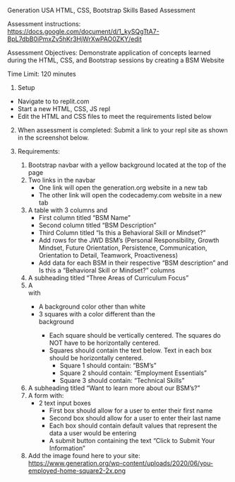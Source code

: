 Generation USA HTML, CSS, Bootstrap Skills Based Assessment

Assessment instructions: https://docs.google.com/document/d/1_kySQgTtA7-BpL7dbB0iPmxZv5hKr3HjWrXwPAO0ZKY/edit

Assessment Objectives: Demonstrate application of concepts learned during the HTML, CSS, and Bootstrap sessions by creating a BSM Website

Time Limit: 120 minutes

1. Setup

- Navigate to to replit.com
- Start a new HTML, CSS, JS repl
- Edit the HTML and CSS files to meet the requirements listed below

2. When assessment is completed: Submit a link to your repl site as shown in the screenshot below.

3. Requirements:
   1. Bootstrap navbar with a yellow background located at the top of the page
   2. Two links in the navbar
      - One link will open the generation.org website in a new tab
      - The other link will open the codecademy.com website in a new tab
   3. A table with 3 columns and
      - First column titled “BSM Name”
      - Second column titled “BSM Description”
      - Third Column titled “Is this a Behavioral Skill or Mindset?”
      - Add rows for the JWD BSM’s (Personal Responsibility, Growth Mindset, Future Orientation, Persistence, Communication, Orientation to Detail, Teamwork, Proactiveness)
      - Add data for each BSM in their respective “BSM description” and Is this a “Behavioral Skill or Mindset?” columns
   4. A subheading titled “Three Areas of Curriculum Focus”
   5. A <div> with
      - A background color other than white
      - 3 squares with a color different than the <div> background
        - Each square should be vertically centered. The squares do NOT have to be horizontally centered.
        - Squares should contain the text below. Text in each box should be horizontally centered.
          - Square 1 should contain: “BSM’s”
          - Square 2 should contain: “Employment Essentials”
          - Square 3 should contain: “Technical Skills”
   6. A subheading titled “Want to learn more about our BSM’s?”
   7. A form with:
      - 2 text input boxes
        - First box should allow for a user to enter their first name
        - Second box should allow for a user to enter their last name
        - Each box should contain default values that represent the data a user would be entering
        - A submit button containing the text “Click to Submit Your Information”
   8. Add the image found here to your site: https://www.generation.org/wp-content/uploads/2020/06/you-employed-home-square2-2x.png
